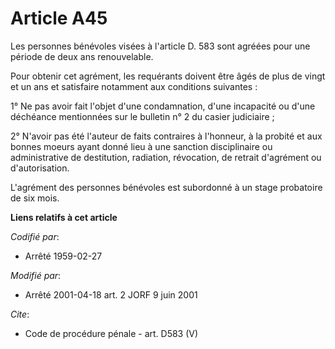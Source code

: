 # Article A45

Les personnes bénévoles visées à l'article D. 583 sont agréées pour une période de deux ans renouvelable. 

Pour obtenir cet agrément, les requérants doivent être âgés de plus de vingt et un ans et satisfaire notamment aux conditions
suivantes : 

1° Ne pas avoir fait l'objet d'une condamnation, d'une incapacité ou d'une déchéance mentionnées sur le bulletin n° 2 du
casier judiciaire ; 

2° N'avoir pas été l'auteur de faits contraires à l'honneur, à la probité et aux bonnes moeurs ayant donné lieu à une
sanction disciplinaire ou administrative de destitution, radiation, révocation, de retrait d'agrément ou d'autorisation. 

L'agrément des personnes bénévoles est subordonné à un stage probatoire de six mois.

**Liens relatifs à cet article**

_Codifié par_:

  - Arrêté 1959-02-27

_Modifié par_:

  - Arrêté 2001-04-18 art. 2 JORF 9 juin 2001

_Cite_:

  - Code de procédure pénale - art. D583 (V)
